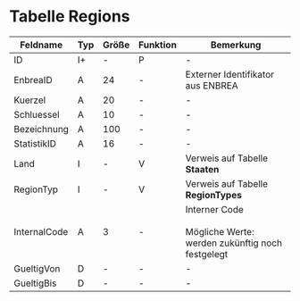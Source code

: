 #       Tabelle Regions



| Feldname     | Typ | Größe | Funktion | Bemerkung                                |
|--------------|-----|-------|----------|------------------------------------------|
| ID           | I+  | -     | P        | -                                        |
| EnbreaID     | A   | 24    | -        | Externer Identifikator aus ENBREA        |
| Kuerzel      | A   | 20    | -        | -                                        |
| Schluessel   | A   | 10    | -        | -                                        |
| Bezeichnung  | A   | 100   | -        | -                                        |
| StatistikID  | A   | 16    | -        | -                                        |
| Land         | I   | -     | V        | Verweis auf Tabelle **Staaten**          |
| RegionTyp    | I   | -     | V        | Verweis auf Tabelle **RegionTypes**      |
| InternalCode | A   | 3     | -        | Interner Code<br/><br/>Mögliche Werte:<br/>werden zukünftig noch festgelegt |
| GueltigVon   | D   | -     | -        | -                                        |
| GueltigBis   | D   | -     | -        | -                                        |


